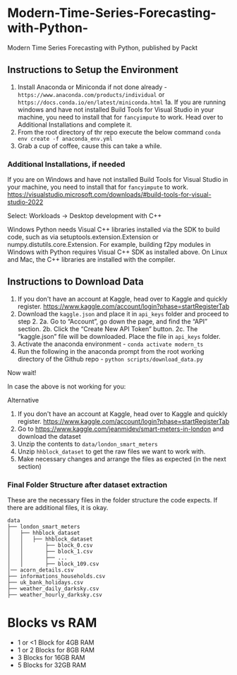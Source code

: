 # Modern-Time-Series-Forecasting-with-Python-
Modern Time Series Forecasting with Python, published by Packt

## Instructions to Setup the Environment
1. Install Anaconda or Miniconda if not done already - `https://www.anaconda.com/products/individual` or `https://docs.conda.io/en/latest/miniconda.html` 
1a. If you are running windows and have not installed Build Tools for Visual Studio in your machine, you need to install that for `fancyimpute` to work. Head over to Additional Installations and complete it.
2. From the root directory of thr repo execute the below command
`conda env create -f anaconda_env.yml`
3. Grab a cup of coffee, cause this can take a while.

### Additional Installations, if needed
If you are on Windows and have not installed Build Tools for Visual Studio in your machine, you need to install that for `fancyimpute` to work.
https://visualstudio.microsoft.com/downloads/#build-tools-for-visual-studio-2022

Select: Workloads → Desktop development with C++

Windows Python needs Visual C++ libraries installed via the SDK to build code, such as via setuptools.extension.Extension or numpy.distutils.core.Extension. For example, building f2py modules in Windows with Python requires Visual C++ SDK as installed above. On Linux and Mac, the C++ libraries are installed with the compiler.
## Instructions to Download Data

1. If you don't have an account at Kaggle, head over to Kaggle and quickly register. https://www.kaggle.com/account/login?phase=startRegisterTab
2. Download the `kaggle.json` and place it in `api_keys` folder and proceed to step 2.
    2a. Go to “Account”, go down the page, and find the “API” section.
    2b. Click the “Create New API Token” button.
    2c. The “kaggle.json” file will be downloaded. Place the file in `api_keys` folder.
3. Activate the anaconda environment - `conda activate modern_ts`
4. Run the following in the anaconda prompt from the root working directory of the Github repo - `python scripts/download_data.py`

Now wait!

In case the above is not working for you:

Alternative
1. If you don't have an account at Kaggle, head over to Kaggle and quickly register. https://www.kaggle.com/account/login?phase=startRegisterTab
2. Go to https://www.kaggle.com/jeanmidev/smart-meters-in-london and download the dataset
3. Unzip the contents to `data/london_smart_meters`
4. Unzip `hhblock_dataset` to get the raw files we want to work with.
5. Make necessary changes and arrange the files as expected (in the next section)

### Final Folder Structure after dataset extraction

These are the necessary files in the folder structure the code expects. If there are additional files, it is okay.
```
data
├── london_smart_meters
│   ├── hhblock_dataset
│   │   ├── hhblock_dataset
│   │       ├── block_0.csv
│   │       ├── block_1.csv
│   │       ├── ...
│   │       ├── block_109.csv
│── acorn_details.csv
├── informations_households.csv
├── uk_bank_holidays.csv
├── weather_daily_darksky.csv
├── weather_hourly_darksky.csv
```
# Blocks vs RAM

* 1 or <1 Block for 4GB RAM
* 1 or 2 Blocks for 8GB RAM
* 3 Blocks for 16GB RAM
* 5 Blocks for 32GB RAM
